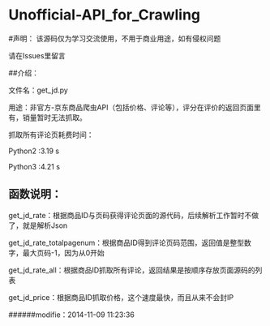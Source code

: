 Unofficial-API_for_Crawling
===========================
#声明：
该源码仅为学习交流使用，不用于商业用途，如有侵权问题

请在Issues里留言

##介绍：

文件名：get_jd.py

用途：非官方-京东商品爬虫API（包括价格、评论等），评分在评价的返回页面里有，销量暂时无法抓取。

抓取所有评论页耗费时间：

Python2 :3.19 s

Python3 :4.21 s

## 函数说明：
get_jd_rate：根据商品ID与页码获得评论页面的源代码，后续解析工作暂时不做了，就是解析Json

get_jd_rate_totalpagenum：根据商品ID得到评论页码范围，返回值是整型数字，最大页码-1，因为从0开始

get_jd_rate_all：根据商品ID抓取所有评论，返回结果是按顺序存放页面源码的列表

get_jd_price：根据商品ID抓取价格，这个速度最快，而且从来不会封IP

######modifie：2014-11-09 11:23:36
